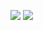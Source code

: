 ![](https://media.giphy.com/media/Ws4IXJwfimZXpzXN78/giphy.gif)
![](https://media.giphy.com/media/LPBT4TKwBb4I3Je76W/giphy.gif)
